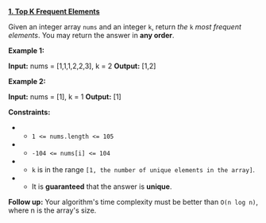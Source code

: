 [**1\. Top K Frequent Elements**](https://leetcode.com/problems/top-k-frequent-elements/)

Given an integer array `nums` and an integer `k`, return *the* `k` *most frequent elements*. You may return the answer in **any order**.

**Example 1:**

**Input:** nums = \[1,1,1,2,2,3\], k = 2
**Output:** \[1,2\]

**Example 2:**

**Input:** nums = \[1\], k = 1
**Output:** \[1\]

**Constraints:**

- - `1 <= nums.length <= 105`
- - `-104 <= nums[i] <= 104`
- - `k` is in the range `[1, the number of unique elements in the array]`.
- - It is **guaranteed** that the answer is **unique**.

**Follow up:** Your algorithm's time complexity must be better than `O(n log n)`, where n is the array's size.
